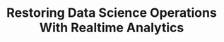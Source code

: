 ---
title: "Restoring Data Science Operations With Realtime Analytics"
slug: "restoring-data-science-operations-with-realtime-analytics"
draft: false
event_date: "2023-10-24"
image: "img/resources/webinars/restoring-data-science-operations-with-realtime-analytics.webp"
name: "Restoring Data Science Operations With Realtime Analytics at Data Science DC"
description: "Explore the Power of Real-Time Analytics in Data Science! Dive into how event streams enhance model training, the benefits of asynchronous inferencing for faster model deployment, and how real-time data drives superior insights and models. Learn cutting-edge strategies in data science!"
events: ['Presentation']
registration_link:
call_to_action:
video_link: https://www.youtube.com/embed/88_YIQZlvzQ?si=TNFPng-abhsBkSOH
audio_link:
categories: ['Video']
presenters: ['Benjamin Bengfort']
topics: ['Data Science', 'Asynchronous Inferencing', 'Event Streams']
---